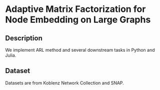 # Adaptive Matrix Factorization for Node Embedding on Large Graphs

## Description
We implement ARL method and several downstream tasks in Python and Julia.

## Dataset
Datasets are from Koblenz Network Collection and SNAP.
